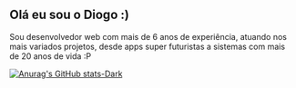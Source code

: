 <p><h2>Olá eu sou o Diogo :)</h2></p>

<p>Sou desenvolvedor web com mais de 6 anos de experiência, atuando nos mais variados projetos, desde apps super futuristas a sistemas com mais de 20 anos de vida :P </p>

[![Anurag's GitHub stats-Dark](https://github-readme-stats.vercel.app/api?username=diogoCostaProjects&show_icons=true&theme=dark#gh-dark-mode-only)](https://github.com/anuraghazra/github-readme-stats#gh-dark-mode-only)
